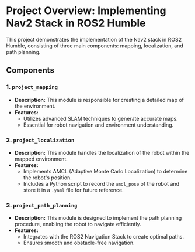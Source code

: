 # Project Overview: Implementing Nav2 Stack in ROS2 Humble

This project demonstrates the implementation of the Nav2 stack in ROS2 Humble, consisting of three main components: mapping, localization, and path planning.

## Components

### 1. `project_mapping`
- **Description:** This module is responsible for creating a detailed map of the environment.
- **Features:**
  - Utilizes advanced SLAM techniques to generate accurate maps.
  - Essential for robot navigation and environment understanding.

### 2. `project_localization`
- **Description:** This module handles the localization of the robot within the mapped environment.
- **Features:**
  - Implements AMCL (Adaptive Monte Carlo Localization) to determine the robot's position.
  - Includes a Python script to record the `amcl_pose` of the robot and store it in a `.yaml` file for future reference.

### 3. `project_path_planning`
- **Description:** This module is designed to implement the path planning procedure, enabling the robot to navigate efficiently.
- **Features:**
  - Integrates with the ROS2 Navigation Stack to create optimal paths.
  - Ensures smooth and obstacle-free navigation.
